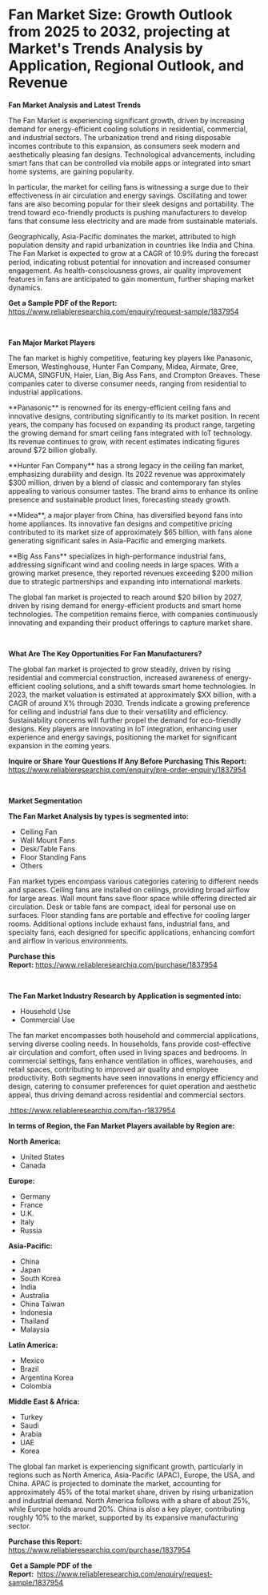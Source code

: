 <p><h1>Fan Market Size: Growth Outlook from 2025 to 2032, projecting at Market's Trends Analysis by Application, Regional Outlook, and Revenue</h1></p><p><strong>Fan Market Analysis and Latest Trends</strong></p>
<p><p>The Fan Market is experiencing significant growth, driven by increasing demand for energy-efficient cooling solutions in residential, commercial, and industrial sectors. The urbanization trend and rising disposable incomes contribute to this expansion, as consumers seek modern and aesthetically pleasing fan designs. Technological advancements, including smart fans that can be controlled via mobile apps or integrated into smart home systems, are gaining popularity. </p><p>In particular, the market for ceiling fans is witnessing a surge due to their effectiveness in air circulation and energy savings. Oscillating and tower fans are also becoming popular for their sleek designs and portability. The trend toward eco-friendly products is pushing manufacturers to develop fans that consume less electricity and are made from sustainable materials.</p><p>Geographically, Asia-Pacific dominates the market, attributed to high population density and rapid urbanization in countries like India and China. The Fan Market is expected to grow at a CAGR of 10.9% during the forecast period, indicating robust potential for innovation and increased consumer engagement. As health-consciousness grows, air quality improvement features in fans are anticipated to gain momentum, further shaping market dynamics.</p></p>
<p><strong>Get a Sample PDF of the Report:&nbsp;</strong> <a href="https://www.reliableresearchiq.com/enquiry/request-sample/1837954?utm_campaign=2677&utm_medium=2&utm_source=Github&utm_content=ia&utm_term=15042025&utm_id=fan">https://www.reliableresearchiq.com/enquiry/request-sample/1837954</a></p>
<p>&nbsp;</p>
<p><strong>Fan Major Market Players</strong></p>
<p><p>The fan market is highly competitive, featuring key players like Panasonic, Emerson, Westinghouse, Hunter Fan Company, Midea, Airmate, Gree, AUCMA, SINGFUN, Haier, Lian, Big Ass Fans, and Crompton Greaves. These companies cater to diverse consumer needs, ranging from residential to industrial applications.</p><p>**Panasonic** is renowned for its energy-efficient ceiling fans and innovative designs, contributing significantly to its market position. In recent years, the company has focused on expanding its product range, targeting the growing demand for smart ceiling fans integrated with IoT technology. Its revenue continues to grow, with recent estimates indicating figures around $72 billion globally.</p><p>**Hunter Fan Company** has a strong legacy in the ceiling fan market, emphasizing durability and design. Its 2022 revenue was approximately $300 million, driven by a blend of classic and contemporary fan styles appealing to various consumer tastes. The brand aims to enhance its online presence and sustainable product lines, forecasting steady growth.</p><p>**Midea**, a major player from China, has diversified beyond fans into home appliances. Its innovative fan designs and competitive pricing contributed to its market size of approximately $65 billion, with fans alone generating significant sales in Asia-Pacific and emerging markets.</p><p>**Big Ass Fans** specializes in high-performance industrial fans, addressing significant wind and cooling needs in large spaces. With a growing market presence, they reported revenues exceeding $200 million due to strategic partnerships and expanding into international markets.</p><p>The global fan market is projected to reach around $20 billion by 2027, driven by rising demand for energy-efficient products and smart home technologies. The competition remains fierce, with companies continuously innovating and expanding their product offerings to capture market share.</p></p>
<p>&nbsp;</p>
<p><strong>What Are The Key Opportunities For Fan Manufacturers?</strong></p>
<p><p>The global fan market is projected to grow steadily, driven by rising residential and commercial construction, increased awareness of energy-efficient cooling solutions, and a shift towards smart home technologies. In 2023, the market valuation is estimated at approximately $XX billion, with a CAGR of around X% through 2030. Trends indicate a growing preference for ceiling and industrial fans due to their versatility and efficiency. Sustainability concerns will further propel the demand for eco-friendly designs. Key players are innovating in IoT integration, enhancing user experience and energy savings, positioning the market for significant expansion in the coming years.</p></p>
<p><strong>Inquire or Share Your Questions If Any Before Purchasing This Report:</strong> <a href="https://www.reliableresearchiq.com/enquiry/pre-order-enquiry/1837954?utm_campaign=2677&utm_medium=2&utm_source=Github&utm_content=ia&utm_term=15042025&utm_id=fan">https://www.reliableresearchiq.com/enquiry/pre-order-enquiry/1837954</a></p>
<p>&nbsp;</p>
<p><strong>Market Segmentation</strong></p>
<p><strong>The Fan Market Analysis by types is segmented into:</strong></p>
<p><ul><li>Ceiling Fan</li><li>Wall Mount Fans</li><li>Desk/Table Fans</li><li>Floor Standing Fans</li><li>Others</li></ul></p>
<p><p>Fan market types encompass various categories catering to different needs and spaces. Ceiling fans are installed on ceilings, providing broad airflow for large areas. Wall mount fans save floor space while offering directed air circulation. Desk or table fans are compact, ideal for personal use on surfaces. Floor standing fans are portable and effective for cooling larger rooms. Additional options include exhaust fans, industrial fans, and specialty fans, each designed for specific applications, enhancing comfort and airflow in various environments.</p></p>
<p><strong>Purchase this Report:&nbsp;</strong><a href="https://www.reliableresearchiq.com/purchase/1837954?utm_campaign=2677&utm_medium=2&utm_source=Github&utm_content=ia&utm_term=15042025&utm_id=fan">https://www.reliableresearchiq.com/purchase/1837954</a></p>
<p>&nbsp;</p>
<p><strong>The Fan Market Industry Research by Application is segmented into:</strong></p>
<p><ul><li>Household Use</li><li>Commercial Use</li></ul></p>
<p><p>The fan market encompasses both household and commercial applications, serving diverse cooling needs. In households, fans provide cost-effective air circulation and comfort, often used in living spaces and bedrooms. In commercial settings, fans enhance ventilation in offices, warehouses, and retail spaces, contributing to improved air quality and employee productivity. Both segments have seen innovations in energy efficiency and design, catering to consumer preferences for quiet operation and aesthetic appeal, thus driving demand across residential and commercial sectors.</p></p>
<p><a href="https://www.reliableresearchiq.com/fan-r1837954?utm_campaign=2677&utm_medium=2&utm_source=Github&utm_content=ia&utm_term=15042025&utm_id=fan">&nbsp;https://www.reliableresearchiq.com/fan-r1837954</a></p>
<p><strong>In terms of Region, the Fan Market Players available by Region are:</strong></p>
<p>
    <p> <strong> North America: </strong>
        <ul>
            <li>United States</li>
            <li>Canada</li>
        </ul>
        </p> 
    <p> <strong> Europe: </strong>
        <ul>
            <li>Germany</li>
            <li>France</li>
            <li>U.K.</li>
            <li>Italy</li>
            <li>Russia</li>
        </ul>
        </p> 
    <p> <strong> Asia-Pacific: </strong>
        <ul>
            <li>China</li>
            <li>Japan</li>
            <li>South Korea</li>
            <li>India</li>
            <li>Australia</li>
            <li>China Taiwan</li>
            <li>Indonesia</li>
            <li>Thailand</li>
            <li>Malaysia</li>
        </ul>
        </p> 
    <p> <strong> Latin America: </strong>
        <ul>
            <li>Mexico</li>
            <li>Brazil</li>
            <li>Argentina Korea</li>
            <li>Colombia</li>
        </ul>
        </p> 
    <p> <strong> Middle East & Africa: </strong>
        <ul>
            <li>Turkey</li>
            <li>Saudi</li>
            <li>Arabia</li>
            <li>UAE</li>
            <li>Korea</li>
        </ul>
    </p>
    </p>
<p><p>The global fan market is experiencing significant growth, particularly in regions such as North America, Asia-Pacific (APAC), Europe, the USA, and China. APAC is projected to dominate the market, accounting for approximately 45% of the total market share, driven by rising urbanization and industrial demand. North America follows with a share of about 25%, while Europe holds around 20%. China is also a key player, contributing roughly 10% to the market, supported by its expansive manufacturing sector.</p></p>
<p><strong>Purchase this Report: </strong><a href="https://www.reliableresearchiq.com/purchase/1837954?utm_campaign=2677&utm_medium=2&utm_source=Github&utm_content=ia&utm_term=15042025&utm_id=fan">https://www.reliableresearchiq.com/purchase/1837954</a></p>
<p>&nbsp;<strong>Get a Sample PDF of the Report:&nbsp;&nbsp;</strong><a href="https://www.reliableresearchiq.com/enquiry/request-sample/1837954?utm_campaign=2677&utm_medium=2&utm_source=Github&utm_content=ia&utm_term=15042025&utm_id=fan">https://www.reliableresearchiq.com/enquiry/request-sample/1837954</a></p>
<p><strong></strong></p>
<p><p></p><p></p><p></p></p>